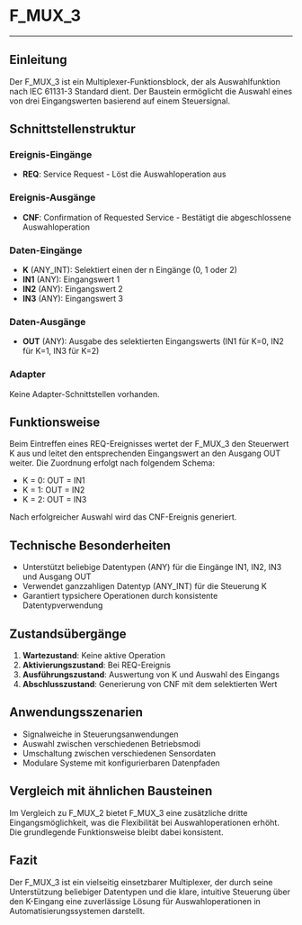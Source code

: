 # F_MUX_3

* * * * * * * * * *

## Einleitung
Der F_MUX_3 ist ein Multiplexer-Funktionsblock, der als Auswahlfunktion nach IEC 61131-3 Standard dient. Der Baustein ermöglicht die Auswahl eines von drei Eingangswerten basierend auf einem Steuersignal.

## Schnittstellenstruktur

### **Ereignis-Eingänge**
- **REQ**: Service Request - Löst die Auswahloperation aus

### **Ereignis-Ausgänge**
- **CNF**: Confirmation of Requested Service - Bestätigt die abgeschlossene Auswahloperation

### **Daten-Eingänge**
- **K** (ANY_INT): Selektiert einen der n Eingänge (0, 1 oder 2)
- **IN1** (ANY): Eingangswert 1
- **IN2** (ANY): Eingangswert 2  
- **IN3** (ANY): Eingangswert 3

### **Daten-Ausgänge**
- **OUT** (ANY): Ausgabe des selektierten Eingangswerts (IN1 für K=0, IN2 für K=1, IN3 für K=2)

### **Adapter**
Keine Adapter-Schnittstellen vorhanden.

## Funktionsweise
Beim Eintreffen eines REQ-Ereignisses wertet der F_MUX_3 den Steuerwert K aus und leitet den entsprechenden Eingangswert an den Ausgang OUT weiter. Die Zuordnung erfolgt nach folgendem Schema:
- K = 0: OUT = IN1
- K = 1: OUT = IN2  
- K = 2: OUT = IN3

Nach erfolgreicher Auswahl wird das CNF-Ereignis generiert.

## Technische Besonderheiten
- Unterstützt beliebige Datentypen (ANY) für die Eingänge IN1, IN2, IN3 und Ausgang OUT
- Verwendet ganzzahligen Datentyp (ANY_INT) für die Steuerung K
- Garantiert typsichere Operationen durch konsistente Datentypverwendung

## Zustandsübergänge
1. **Wartezustand**: Keine aktive Operation
2. **Aktivierungszustand**: Bei REQ-Ereignis
3. **Ausführungszustand**: Auswertung von K und Auswahl des Eingangs
4. **Abschlusszustand**: Generierung von CNF mit dem selektierten Wert

## Anwendungsszenarien
- Signalweiche in Steuerungsanwendungen
- Auswahl zwischen verschiedenen Betriebsmodi
- Umschaltung zwischen verschiedenen Sensordaten
- Modulare Systeme mit konfigurierbaren Datenpfaden

## Vergleich mit ähnlichen Bausteinen
Im Vergleich zu F_MUX_2 bietet F_MUX_3 eine zusätzliche dritte Eingangsmöglichkeit, was die Flexibilität bei Auswahloperationen erhöht. Die grundlegende Funktionsweise bleibt dabei konsistent.

## Fazit
Der F_MUX_3 ist ein vielseitig einsetzbarer Multiplexer, der durch seine Unterstützung beliebiger Datentypen und die klare, intuitive Steuerung über den K-Eingang eine zuverlässige Lösung für Auswahloperationen in Automatisierungssystemen darstellt.